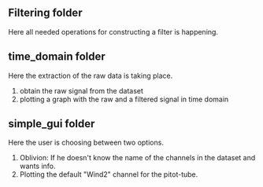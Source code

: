 ## Filtering folder
Here all needed operations for constructing a filter is happening.
## time_domain folder
Here the extraction of the raw data is taking place. 
1. obtain the raw signal from the dataset
2. plotting a graph with the raw and a filtered signal in time domain
## simple_gui folder
Here the user is choosing between two options.
1. Oblivion: If he doesn't know the name of the channels in the dataset and wants info.
2. Plotting the default "Wind2" channel for the pitot-tube.
